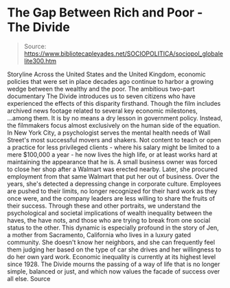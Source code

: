 # The Gap Between Rich and Poor - The Divide

> Source: https://www.bibliotecapleyades.net/SOCIOPOLITICA/sociopol_globalelite300.htm

Storyline
Across the United States and the United Kingdom, economic
policies that were set in place decades ago continue to harbor a
growing wedge between the wealthy and the poor.
The ambitious
two-part documentary The Divide introduces us to seven
citizens who have experienced the effects of this disparity
firsthand.
Though the film includes archived news footage related to
several key economic milestones,
...among them.
It is by no means a
dry lesson in government policy.
Instead, the
filmmakers focus almost exclusively on the human side of the
equation.
In New York City, a psychologist serves the mental health needs
of Wall Street's most successful movers and shakers.
Not content to teach
or open a practice for less privileged clients - where his
salary might be limited to a mere $100,000 a year - he now lives
the high life, or at least works hard at maintaining the
appearance that he is.
A small business owner was forced to close her shop after a
Walmart was erected nearby. Later, she procured
employment from that same Walmart that put her out of business.
Over the years, she's
detected a depressing change in corporate culture.
Employees are pushed
to their limits, no longer recognized for their hard work as
they once were, and the company leaders are less willing to
share the fruits of their success.
Through these and other portraits, we understand the
psychological and societal implications of wealth inequality
between the haves, the have nots, and those who are
trying to break from one social status to the other.
This dynamic is
especially profound in the story of Jen, a mother from
Sacramento, California who lives in a luxury gated community.
She doesn't know her
neighbors, and she can frequently feel them judging her based on
the type of car she drives and her willingness to do her own
yard work.
Economic inequality is currently at its highest level since
1928.
The Divide
mourns the passing of a way of life that is no longer simple,
balanced or just, and which now values the facade of success
over all else.
Source
